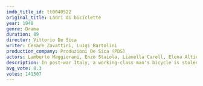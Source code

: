 ```yaml
---
imdb_title_id: tt0040522
original_title: Ladri di biciclette
year: 1948
genre: Drama
duration: 89
director: Vittorio De Sica
writer: Cesare Zavattini, Luigi Bartolini
production_company: Produzioni De Sica (PDS)
actors: Lamberto Maggiorani, Enzo Staiola, Lianella Carell, Elena Altieri, Gino Saltamerenda, Giulio Chiari, Vittorio Antonucci, Michele Sakara, Fausto Guerzoni, Emma Druetti, Carlo Jachino
description: In post-war Italy, a working-class man's bicycle is stolen. He and his son set out to find it.
avg_vote: 8.3
votes: 141507
---
```

